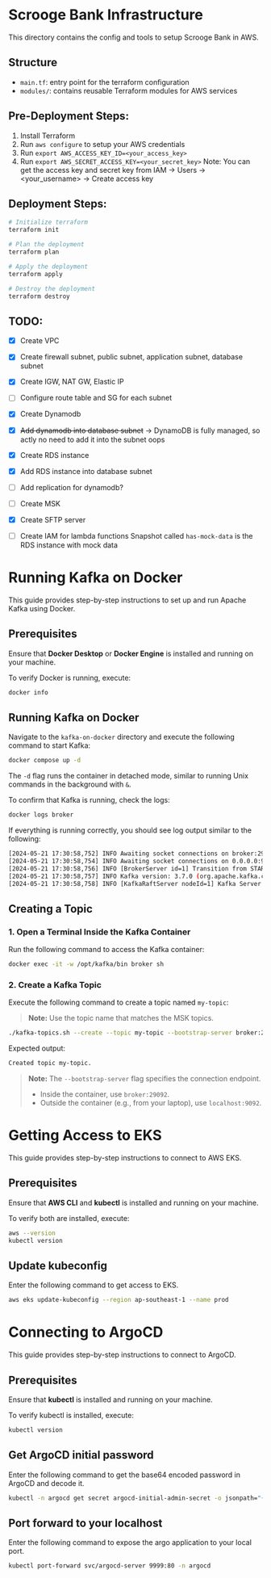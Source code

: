 # Scrooge Bank Infrastructure
This directory contains the config and tools to setup Scrooge Bank in AWS.

## Structure
- `main.tf`: entry point for the terraform configuration
- `modules/`: contains reusable Terraform modules for AWS services

## Pre-Deployment Steps:
1. Install Terraform
2. Run `aws configure` to setup your AWS credentials
3. Run `export AWS_ACCESS_KEY_ID=<your_access_key>`
4. Run `export AWS_SECRET_ACCESS_KEY=<your_secret_key>`
   Note: You can get the access key and secret key from IAM -> Users -> <your_username> -> Create access key

## Deployment Steps:
```sh
# Initialize terraform
terraform init
```
```sh
# Plan the deployment
terraform plan
```
```sh
# Apply the deployment
terraform apply
```
```sh
# Destroy the deployment
terraform destroy
```


## TODO:
- [x] Create VPC
- [x] Create firewall subnet, public subnet, application subnet, database subnet
- [x] Create IGW, NAT GW, Elastic IP
- [ ] Configure route table and SG for each subnet
- [x] Create Dynamodb
- [x] ~~Add dynamodb into database subnet~~ -> DynamoDB is fully managed, so actly no need to add it into the subnet oops
- [x] Create RDS instance
- [x] Add RDS instance into database subnet
- [ ] Add replication for dynamodb?
- [ ] Create MSK
- [x] Create SFTP server
- [ ] Create IAM for lambda functions
  Snapshot called `has-mock-data` is the RDS instance with mock data


# Running Kafka on Docker

This guide provides step-by-step instructions to set up and run Apache Kafka using Docker.

## Prerequisites

Ensure that **Docker Desktop** or **Docker Engine** is installed and running on your machine.

To verify Docker is running, execute:

```sh
docker info
```

## Running Kafka on Docker

Navigate to the `kafka-on-docker` directory and execute the following command to start Kafka:

```sh
docker compose up -d
```

The `-d` flag runs the container in detached mode, similar to running Unix commands in the background with `&`.

To confirm that Kafka is running, check the logs:

```sh
docker logs broker
```

If everything is running correctly, you should see log output similar to the following:

```sh
[2024-05-21 17:30:58,752] INFO Awaiting socket connections on broker:29092. (kafka.network.DataPlaneAcceptor)
[2024-05-21 17:30:58,754] INFO Awaiting socket connections on 0.0.0.0:9092. (kafka.network.DataPlaneAcceptor)
[2024-05-21 17:30:58,756] INFO [BrokerServer id=1] Transition from STARTING to STARTED (kafka.server.BrokerServer)
[2024-05-21 17:30:58,757] INFO Kafka version: 3.7.0 (org.apache.kafka.common.utils.AppInfoParser)
[2024-05-21 17:30:58,758] INFO [KafkaRaftServer nodeId=1] Kafka Server started (kafka.server.KafkaRaftServer)
```

## Creating a Topic 

### 1. Open a Terminal Inside the Kafka Container

Run the following command to access the Kafka container:

```sh
docker exec -it -w /opt/kafka/bin broker sh
```

### 2. Create a Kafka Topic

Execute the following command to create a topic named `my-topic`:
> **Note:** Use the topic name that matches the MSK topics.

```sh
./kafka-topics.sh --create --topic my-topic --bootstrap-server broker:29092
```

Expected output:

```sh
Created topic my-topic.
```

> **Note:** The `--bootstrap-server` flag specifies the connection endpoint.
> - Inside the container, use `broker:29092`.
> - Outside the container (e.g., from your laptop), use `localhost:9092`.

# Getting Access to EKS

This guide provides step-by-step instructions to connect to AWS EKS.

## Prerequisites

Ensure that **AWS CLI** and **kubectl** is installed and running on your machine.

To verify both are installed, execute:

```sh
aws --version
kubectl version
```

## Update kubeconfig 

Enter the following command to get access to EKS. 

```sh
aws eks update-kubeconfig --region ap-southeast-1 --name prod
```

# Connecting to ArgoCD

This guide provides step-by-step instructions to connect to ArgoCD.

## Prerequisites

Ensure that **kubectl** is installed and running on your machine.

To verify kubectl is installed, execute:

```sh
kubectl version
```

## Get ArgoCD initial password

Enter the following command to get the base64 encoded password in ArgoCD and decode it.

```sh
kubectl -n argocd get secret argocd-initial-admin-secret -o jsonpath="{.data.password}" | base64 -d
```

## Port forward to your localhost

Enter the following command to expose the argo application to your local port.

```sh
kubectl port-forward svc/argocd-server 9999:80 -n argocd
```